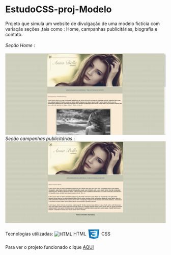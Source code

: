 # EstudoCSS-proj-Modelo
Projeto que simula um website de divulgação de uma modelo fictícia com variaçãs seções ,tais como : Home, campanhas publicitárias, biografia e contato.
<br><br>
*Seção Home* :
<br><br>
![](./imagens/modelo2.png)
*Seção campanhas publicitárias* :
<br>
![](./imagens/modelo1.png)
<br><br>
Tecnologias utilizadas: 
<img align="center" alt="HTML" height="30" width="40" src="https://cdn.jsdelivr.net/gh/devicons/devicon/icons/html5/html5-original.svg"> HTML
<img align="center" alt="CSS" height="30" width="40" src="https://raw.githubusercontent.com/devicons/devicon/master/icons/css3/css3-original.svg"> CSS
<br><br>
Para ver o projeto funcionado clique [AQUI](https://wilgnerfrasao.github.io/EstudoCSS-proj-Modelo/)

